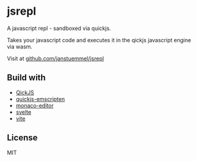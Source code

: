# jsrepl

A javascript repl - sandboxed via quickjs.

Takes your javascript code and executes it in the qickjs javascript engine via wasm.

Visit at [github.com/janstuemmel/jsrepl](https://github.com/janstuemmel/jsrepl)

## Build with

* [QickJS](https://bellard.org/quickjs/)
* [quickjs-emscripten](https://github.com/justjake/quickjs-emscripten)
* [monaco-editor](https://microsoft.github.io/monaco-editor/)
* [svelte](https://svelte.dev/)
* [vite](https://vitejs.dev/)

## License

MIT

